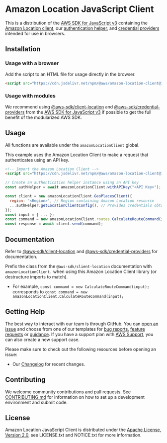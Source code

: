 # Amazon Location JavaScript Client

This is a distribution of the [AWS SDK for JavaScript v3](https://github.com/aws/aws-sdk-js-v3) containing the [Amazon Location client](https://docs.aws.amazon.com/AWSJavaScriptSDK/v3/latest/Package/-aws-sdk-client-location/), our [authentication helper](https://github.com/aws-geospatial/amazon-location-utilities-auth-helper-js), and [credential providers](https://docs.aws.amazon.com/AWSJavaScriptSDK/v3/latest/Package/-aws-sdk-credential-providers/) intended for use in browsers.

## Installation

### Usage with a browser

Add the script to an HTML file for usage directly in the browser.

```html
<script src="https://cdn.jsdelivr.net/npm/@aws/amazon-location-client@1"></script>
```

### Usage with modules

We recommend using [@aws-sdk/client-location](https://docs.aws.amazon.com/AWSJavaScriptSDK/v3/latest/Package/-aws-sdk-client-location/) and [@aws-sdk/credential-providers](https://docs.aws.amazon.com/AWSJavaScriptSDK/v3/latest/Package/-aws-sdk-credential-providers/) from the [AWS SDK for JavaScript v3](https://github.com/aws/aws-sdk-js-v3) if possible to get the full benefit of the modularized AWS SDK.

## Usage

All functions are available under the `amazonLocationClient` global.

This example uses the Amazon Location Client to make a request that authenticates using an API key.

```html
<!-- Import the Amazon Location Client -->
<script src="https://cdn.jsdelivr.net/npm/@aws/amazon-location-client@1"></script>
```

```javascript
// Create an authentication helper instance using an API key
const authHelper = await amazonLocationClient.withAPIKey("<API Key>");

const client = new amazonLocationClient.GeoPlacesClient({
  region: "<Region>", // Region containing Amazon Location resource
  ...authHelper.getLocationClientConfig(), // Provides credentials obtained via API key
});
const input = { ... };
const command = new amazonLocationClient.routes.CalculateRouteCommand(input);
const response = await client.send(command);
```

## Documentation

Refer to [@aws-sdk/client-location](https://docs.aws.amazon.com/AWSJavaScriptSDK/v3/latest/Package/-aws-sdk-client-location/) and [@aws-sdk/credential-providers](https://docs.aws.amazon.com/AWSJavaScriptSDK/v3/latest/Package/-aws-sdk-credential-providers/) for documentation.

Prefix the class from the `@aws-sdk/client-location` documentation with `amazonLocationClient.` when using this Amazon Location Client library (or destructure imports to match).

- For example, `const command = new CalculateRouteCommand(input);` corresponds to `const command = new amazonLocationClient.CalculateRouteCommand(input);`

## Getting Help

The best way to interact with our team is through GitHub.
You can [open an issue](https://github.com/aws-geospatial/amazon-location-client-js/issues/new/choose) and choose from one of our templates for
[bug reports](https://github.com/aws-geospatial/amazon-location-client-js/issues/new?assignees=&labels=bug%2C+needs-triage&template=---bug-report.md&title=),
[feature requests](https://github.com/aws-geospatial/amazon-location-client-js/issues/new?assignees=&labels=feature-request&template=---feature-request.md&title=)
or [guidance](https://github.com/aws-geospatial/amazon-location-client-js/issues/new?assignees=&labels=guidance%2C+needs-triage&template=---questions---help.md&title=).
If you have a support plan with [AWS Support](https://aws.amazon.com/premiumsupport/), you can also create a new support case.

Please make sure to check out the following resources before opening an issue:

- Our [Changelog](CHANGELOG.md) for recent changes.

## Contributing

We welcome community contributions and pull requests. See [CONTRIBUTING.md](CONTRIBUTING.md) for information on how to set up a development environment and submit code.

## License

Amazon Location JavaScript Client is distributed under the
[Apache License, Version 2.0](http://www.apache.org/licenses/LICENSE-2.0),
see LICENSE.txt and NOTICE.txt for more information.
